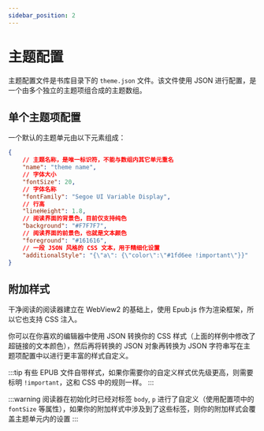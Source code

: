 ```yaml
---
sidebar_position: 2
---
```


# 主题配置

主题配置文件是书库目录下的 `theme.json` 文件。该文件使用 JSON 进行配置，是一个由多个独立的主题项组合成的主题数组。

## 单个主题项配置

一个默认的主题单元由以下元素组成：

```json
{
    // 主题名称，是唯一标识符，不能与数组内其它单元重名
    "name": "theme name",
    // 字体大小
    "fontSize": 20,
    // 字体名称
    "fontFamily": "Segoe UI Variable Display",
    // 行高
    "lineHeight": 1.8,
    // 阅读界面的背景色，目前仅支持纯色
    "background": "#F7F7F7",
    // 阅读界面的前景色，也就是文本颜色
    "foreground": "#161616",
    // 一段 JSON 风格的 CSS 文本，用于精细化设置
    "additionalStyle": "{\"a\": {\"color\":\"#1fd6ee !important\"}}"
}
```

## 附加样式

干净阅读的阅读器建立在 WebView2 的基础上，使用 Epub.js 作为渲染框架，所以它也支持 CSS 注入。

你可以在你喜欢的编辑器中使用 JSON 转换你的 CSS 样式（上面的样例中修改了超链接的文本颜色），然后再将转换的 JSON 对象再转换为 JSON 字符串写在主题项配置中以进行更丰富的样式自定义。

:::tip
有些 EPUB 文件自带样式，如果你需要你的自定义样式优先级更高，则需要标明 `!important`，这和 CSS 中的规则一样。
:::

:::warning
阅读器在初始化时已经对标签 `body`, `p` 进行了自定义（使用配置项中的 `fontSize` 等属性），如果你的附加样式中涉及到了这些标签，则你的附加样式会覆盖主题单元内的设置
:::